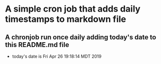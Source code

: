 A simple cron job that adds daily timestamps to markdown file
============================================================
## A chronjob run once daily adding today's date to this README.md file
* today's date is Fri Apr 26 19:18:14 MDT 2019
